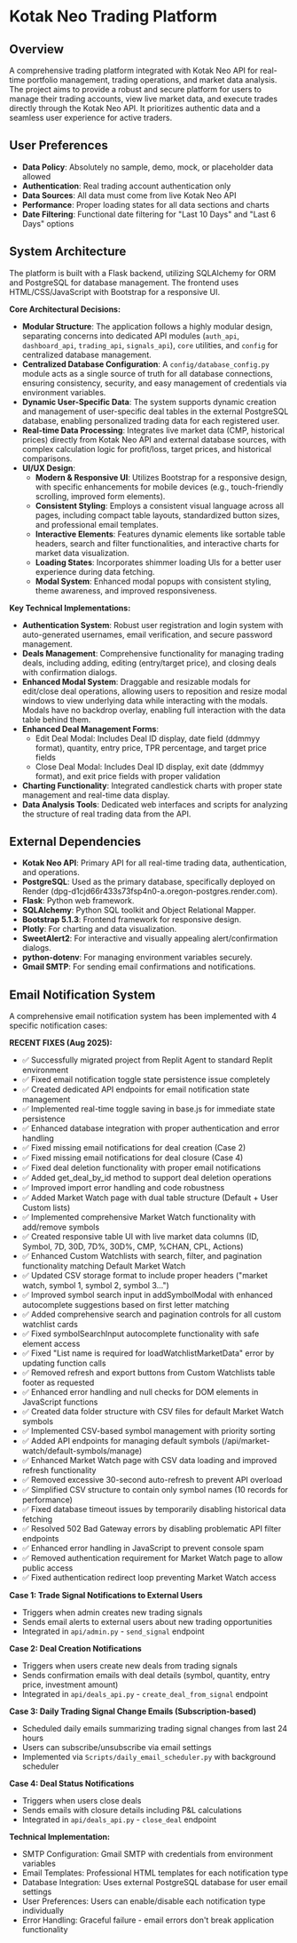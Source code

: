 # Kotak Neo Trading Platform

## Overview
A comprehensive trading platform integrated with Kotak Neo API for real-time portfolio management, trading operations, and market data analysis. The project aims to provide a robust and secure platform for users to manage their trading accounts, view live market data, and execute trades directly through the Kotak Neo API. It prioritizes authentic data and a seamless user experience for active traders.

## User Preferences
- **Data Policy**: Absolutely no sample, demo, mock, or placeholder data allowed
- **Authentication**: Real trading account authentication only
- **Data Sources**: All data must come from live Kotak Neo API
- **Performance**: Proper loading states for all data sections and charts
- **Date Filtering**: Functional date filtering for "Last 10 Days" and "Last 6 Days" options

## System Architecture
The platform is built with a Flask backend, utilizing SQLAlchemy for ORM and PostgreSQL for database management. The frontend uses HTML/CSS/JavaScript with Bootstrap for a responsive UI.

**Core Architectural Decisions:**
- **Modular Structure**: The application follows a highly modular design, separating concerns into dedicated API modules (`auth_api`, `dashboard_api`, `trading_api`, `signals_api`), `core` utilities, and `config` for centralized database management.
- **Centralized Database Configuration**: A `config/database_config.py` module acts as a single source of truth for all database connections, ensuring consistency, security, and easy management of credentials via environment variables.
- **Dynamic User-Specific Data**: The system supports dynamic creation and management of user-specific deal tables in the external PostgreSQL database, enabling personalized trading data for each registered user.
- **Real-time Data Processing**: Integrates live market data (CMP, historical prices) directly from Kotak Neo API and external database sources, with complex calculation logic for profit/loss, target prices, and historical comparisons.
- **UI/UX Design**:
    - **Modern & Responsive UI**: Utilizes Bootstrap for a responsive design, with specific enhancements for mobile devices (e.g., touch-friendly scrolling, improved form elements).
    - **Consistent Styling**: Employs a consistent visual language across all pages, including compact table layouts, standardized button sizes, and professional email templates.
    - **Interactive Elements**: Features dynamic elements like sortable table headers, search and filter functionalities, and interactive charts for market data visualization.
    - **Loading States**: Incorporates shimmer loading UIs for a better user experience during data fetching.
    - **Modal System**: Enhanced modal popups with consistent styling, theme awareness, and improved responsiveness.

**Key Technical Implementations:**
- **Authentication System**: Robust user registration and login system with auto-generated usernames, email verification, and secure password management.
- **Deals Management**: Comprehensive functionality for managing trading deals, including adding, editing (entry/target price), and closing deals with confirmation dialogs.
- **Enhanced Modal System**: Draggable and resizable modals for edit/close deal operations, allowing users to reposition and resize modal windows to view underlying data while interacting with the modals. Modals have no backdrop overlay, enabling full interaction with the data table behind them.
- **Enhanced Deal Management Forms**: 
  - Edit Deal Modal: Includes Deal ID display, date field (ddmmyy format), quantity, entry price, TPR percentage, and target price fields
  - Close Deal Modal: Includes Deal ID display, exit date (ddmmyy format), and exit price fields with proper validation
- **Charting Functionality**: Integrated candlestick charts with proper state management and real-time data display.
- **Data Analysis Tools**: Dedicated web interfaces and scripts for analyzing the structure of real trading data from the API.

## External Dependencies
- **Kotak Neo API**: Primary API for all real-time trading data, authentication, and operations.
- **PostgreSQL**: Used as the primary database, specifically deployed on Render (dpg-d1cjd66r433s73fsp4n0-a.oregon-postgres.render.com).
- **Flask**: Python web framework.
- **SQLAlchemy**: Python SQL toolkit and Object Relational Mapper.
- **Bootstrap 5.1.3**: Frontend framework for responsive design.
- **Plotly**: For charting and data visualization.
- **SweetAlert2**: For interactive and visually appealing alert/confirmation dialogs.
- **python-dotenv**: For managing environment variables securely.
- **Gmail SMTP**: For sending email confirmations and notifications.

## Email Notification System
A comprehensive email notification system has been implemented with 4 specific notification cases:

**RECENT FIXES (Aug 2025):**
- ✅ Successfully migrated project from Replit Agent to standard Replit environment
- ✅ Fixed email notification toggle state persistence issue completely
- ✅ Created dedicated API endpoints for email notification state management
- ✅ Implemented real-time toggle saving in base.js for immediate state persistence
- ✅ Enhanced database integration with proper authentication and error handling
- ✅ Fixed missing email notifications for deal creation (Case 2)
- ✅ Fixed missing email notifications for deal closure (Case 4)
- ✅ Fixed deal deletion functionality with proper email notifications
- ✅ Added get_deal_by_id method to support deal deletion operations
- ✅ Improved import error handling and code robustness
- ✅ Added Market Watch page with dual table structure (Default + User Custom lists)
- ✅ Implemented comprehensive Market Watch functionality with add/remove symbols
- ✅ Created responsive table UI with live market data columns (ID, Symbol, 7D, 30D, 7D%, 30D%, CMP, %CHAN, CPL, Actions)
- ✅ Enhanced Custom Watchlists with search, filter, and pagination functionality matching Default Market Watch
- ✅ Updated CSV storage format to include proper headers ("market watch, symbol 1, symbol 2, symbol 3...")
- ✅ Improved symbol search input in addSymbolModal with enhanced autocomplete suggestions based on first letter matching
- ✅ Added comprehensive search and pagination controls for all custom watchlist cards
- ✅ Fixed symbolSearchInput autocomplete functionality with safe element access
- ✅ Fixed "List name is required for loadWatchlistMarketData" error by updating function calls
- ✅ Removed refresh and export buttons from Custom Watchlists table footer as requested
- ✅ Enhanced error handling and null checks for DOM elements in JavaScript functions
- ✅ Created data folder structure with CSV files for default Market Watch symbols
- ✅ Implemented CSV-based symbol management with priority sorting
- ✅ Added API endpoints for managing default symbols (/api/market-watch/default-symbols/manage)
- ✅ Enhanced Market Watch page with CSV data loading and improved refresh functionality
- ✅ Removed excessive 30-second auto-refresh to prevent API overload
- ✅ Simplified CSV structure to contain only symbol names (10 records for performance)
- ✅ Fixed database timeout issues by temporarily disabling historical data fetching
- ✅ Resolved 502 Bad Gateway errors by disabling problematic API filter endpoints
- ✅ Enhanced error handling in JavaScript to prevent console spam
- ✅ Removed authentication requirement for Market Watch page to allow public access
- ✅ Fixed authentication redirect loop preventing Market Watch access

**Case 1: Trade Signal Notifications to External Users**
- Triggers when admin creates new trading signals
- Sends email alerts to external users about new trading opportunities
- Integrated in `api/admin.py` - `send_signal` endpoint

**Case 2: Deal Creation Notifications** 
- Triggers when users create new deals from trading signals
- Sends confirmation emails with deal details (symbol, quantity, entry price, investment amount)
- Integrated in `api/deals_api.py` - `create_deal_from_signal` endpoint

**Case 3: Daily Trading Signal Change Emails (Subscription-based)**
- Scheduled daily emails summarizing trading signal changes from last 24 hours
- Users can subscribe/unsubscribe via email settings
- Implemented via `Scripts/daily_email_scheduler.py` with background scheduler

**Case 4: Deal Status Notifications**
- Triggers when users close deals
- Sends emails with closure details including P&L calculations
- Integrated in `api/deals_api.py` - `close_deal` endpoint

**Technical Implementation:**
- SMTP Configuration: Gmail SMTP with credentials from environment variables
- Email Templates: Professional HTML templates for each notification type
- Database Integration: Uses external PostgreSQL database for user email settings
- User Preferences: Users can enable/disable each notification type individually
- Error Handling: Graceful failure - email errors don't break application functionality